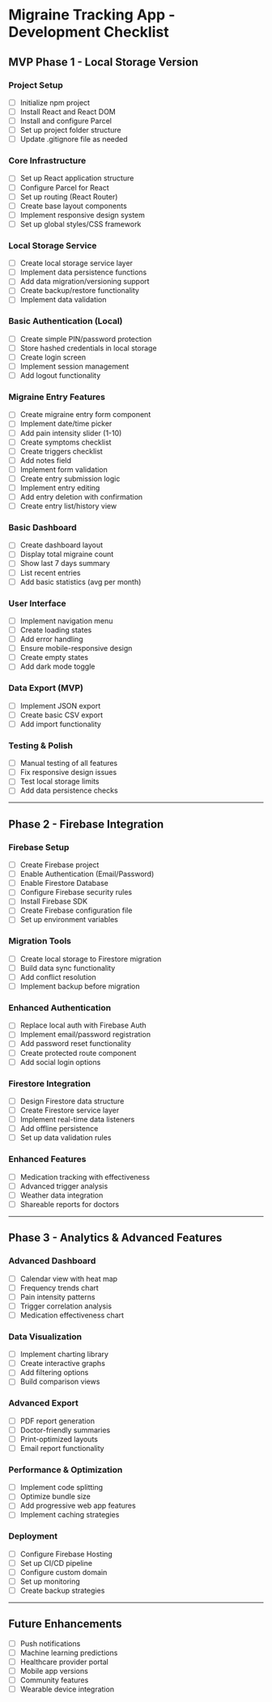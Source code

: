 # Migraine Tracking App - Development Checklist

## MVP Phase 1 - Local Storage Version

### Project Setup
- [ ] Initialize npm project
- [ ] Install React and React DOM
- [ ] Install and configure Parcel
- [ ] Set up project folder structure
- [ ] Update .gitignore file as needed

### Core Infrastructure
- [ ] Set up React application structure
- [ ] Configure Parcel for React
- [ ] Set up routing (React Router)
- [ ] Create base layout components
- [ ] Implement responsive design system
- [ ] Set up global styles/CSS framework

### Local Storage Service
- [ ] Create local storage service layer
- [ ] Implement data persistence functions
- [ ] Add data migration/versioning support
- [ ] Create backup/restore functionality
- [ ] Implement data validation

### Basic Authentication (Local)
- [ ] Create simple PIN/password protection
- [ ] Store hashed credentials in local storage
- [ ] Create login screen
- [ ] Implement session management
- [ ] Add logout functionality

### Migraine Entry Features
- [ ] Create migraine entry form component
- [ ] Implement date/time picker
- [ ] Add pain intensity slider (1-10)
- [ ] Create symptoms checklist
- [ ] Create triggers checklist
- [ ] Add notes field
- [ ] Implement form validation
- [ ] Create entry submission logic
- [ ] Implement entry editing
- [ ] Add entry deletion with confirmation
- [ ] Create entry list/history view

### Basic Dashboard
- [ ] Create dashboard layout
- [ ] Display total migraine count
- [ ] Show last 7 days summary
- [ ] List recent entries
- [ ] Add basic statistics (avg per month)

### User Interface
- [ ] Implement navigation menu
- [ ] Create loading states
- [ ] Add error handling
- [ ] Ensure mobile-responsive design
- [ ] Create empty states
- [ ] Add dark mode toggle

### Data Export (MVP)
- [ ] Implement JSON export
- [ ] Create basic CSV export
- [ ] Add import functionality

### Testing & Polish
- [ ] Manual testing of all features
- [ ] Fix responsive design issues
- [ ] Test local storage limits
- [ ] Add data persistence checks

---

## Phase 2 - Firebase Integration

### Firebase Setup
- [ ] Create Firebase project
- [ ] Enable Authentication (Email/Password)
- [ ] Enable Firestore Database
- [ ] Configure Firebase security rules
- [ ] Install Firebase SDK
- [ ] Create Firebase configuration file
- [ ] Set up environment variables

### Migration Tools
- [ ] Create local storage to Firestore migration
- [ ] Build data sync functionality
- [ ] Add conflict resolution
- [ ] Implement backup before migration

### Enhanced Authentication
- [ ] Replace local auth with Firebase Auth
- [ ] Implement email/password registration
- [ ] Add password reset functionality
- [ ] Create protected route component
- [ ] Add social login options

### Firestore Integration
- [ ] Design Firestore data structure
- [ ] Create Firestore service layer
- [ ] Implement real-time data listeners
- [ ] Add offline persistence
- [ ] Set up data validation rules

### Enhanced Features
- [ ] Medication tracking with effectiveness
- [ ] Advanced trigger analysis
- [ ] Weather data integration
- [ ] Shareable reports for doctors

---

## Phase 3 - Analytics & Advanced Features

### Advanced Dashboard
- [ ] Calendar view with heat map
- [ ] Frequency trends chart
- [ ] Pain intensity patterns
- [ ] Trigger correlation analysis
- [ ] Medication effectiveness chart

### Data Visualization
- [ ] Implement charting library
- [ ] Create interactive graphs
- [ ] Add filtering options
- [ ] Build comparison views

### Advanced Export
- [ ] PDF report generation
- [ ] Doctor-friendly summaries
- [ ] Print-optimized layouts
- [ ] Email report functionality

### Performance & Optimization
- [ ] Implement code splitting
- [ ] Optimize bundle size
- [ ] Add progressive web app features
- [ ] Implement caching strategies

### Deployment
- [ ] Configure Firebase Hosting
- [ ] Set up CI/CD pipeline
- [ ] Configure custom domain
- [ ] Set up monitoring
- [ ] Create backup strategies

---

## Future Enhancements
- [ ] Push notifications
- [ ] Machine learning predictions
- [ ] Healthcare provider portal
- [ ] Mobile app versions
- [ ] Community features
- [ ] Wearable device integration